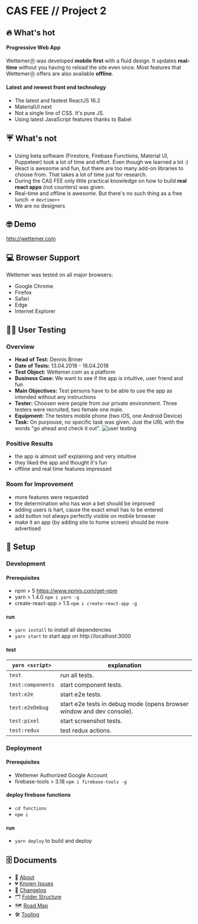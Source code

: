 # CAS FEE // Project 2

## 🔥 What's hot
#### Progressive Web App
Wettemer🄬 was developed **mobile first** with a fluid design. It updates **real-time** without you having to reload the site even once. 
Most features that Wettemer🄬 offers are also available **offline**.

#### Latest and newest front end technology
* The latest and fastest ReactJS 16.2
* MaterialUI next
* Not a single line of CSS. It's pure JS.
* Using latest JavaScript features thanks to Babel

## ☔ What's not
* Using beta software (Firestore, Firebase Functions, Material UI, Puppeteer) took a lot of time and effort. Even though we learned a lot :)
* React is awesome and fun, but there are too many add-on libraries to choose from. That takes a lot of time just for research.
* During the CAS FEE only little practical knowledge on how to build **real react apps** (not counters) was given.
* Real-time and offline is awesome. But there's no such thing as a free lunch -> `devtime++`
* We are no designers

## 🤓 Demo
http://wettemer.com

## 💻 Browser Support
Wettemer was tested on all major browsers:
* Google Chrome
* Firefox
* Safari
* Edge
* Internet Explorer

## 👩‍💻 User Testing
### Overview
* **Head of Test:** Dennis Briner
* **Date of Tests:** 13.04.2018 - 16.04.2018
* **Test Object:** Wettemer.com as a platform
* **Business Case:** We want to see if the app is intuitive, user friend and fun
* **Main Objectives:** Test persons have to be able to use the app as intended without any instructions
* **Tester:** Choosen were people from our private environment. Three testers were recruited, two female one male.
* **Equipment:** The testers mobile phone (two iOS, one Android Device)
* **Task:** On purpouse, no specific task was given. Just the URL with the words "go ahead and check it out".
![user testing](http://res.cloudinary.com/duhriq6qo/image/upload/c_scale,h_680/v1523910289/user_testing.jpg)

### Positive Results
* the app is almost self explaining and very intuitive
* they liked the app and thought it's fun
* offline and real time features impressed

### Room for Improvement
* more features were requested
* the determination who has won a bet should be improved
* adding users is hart, cause the exact email has to be entered
* add button not always perfectly visible on mobile browser
* make it an app (by adding site to home screen) should be more advertised

## 🚀 Setup

### Development

#### Prerequisites
* npm > 5 https://www.npmjs.com/get-npm
* yarn > 1.4.0 `npm i yarn -g`
* create-react-app > 1.5 `npm i create-react-app -g`

#### run
* `yarn install` to install all dependencies
* `yarn start`  to start app on http://localhost:3000

#### test
`yarn <script>`|explanation
------------------|-------------
`test`|run all tests.
`test:components`|start component tests.
`test:e2e`|start e2e tests.
`test:e2eDebug`|start e2e tests in debug mode (opens browser window and dev console).
`test:pixel`|start screenshot tests.
`test:redux`|test redux actions.

### Deployment

#### Prerequisites
* Wettemer Authorized Google Account
* firebase-tools > 3.18 `npm i firebase-tools -g`

#### deploy firebase functions
* `cd functions`
* `npm i`

#### run
* `yarn deploy` to build and deploy

## 🗄 Documents
* 🌈 [About](./docs/about.md)
* 💔 [Known Issues](./docs/known-issues.md)
* 📝 [Changelog](./docs/changelog.md)
* 🗂 [Folder Structure](./docs/folder-structure.md)
* 🗺 [Road Map](./docs/road-map.md)
* 🛠 [Tooling](./docs/tooling.md)
